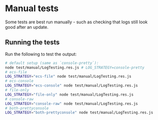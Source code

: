# Manual tests

Some tests are best run manually - such as checking that logs still look good after an update.

## Running the tests

Run the following to test the output:

```bash
# default setup (same as `console-pretty`):
node test/manual/LogTesting.res.js # LOG_STRATEGY=console-pretty
# ecs-file
LOG_STRATEGY="ecs-file" node test/manual/LogTesting.res.js
# ecs-console
LOG_STRATEGY="ecs-console" node test/manual/LogTesting.res.js
# file-only
LOG_STRATEGY="file-only" node test/manual/LogTesting.res.js
# console-raw
LOG_STRATEGY="console-raw" node test/manual/LogTesting.res.js
# both-prettyconsole
LOG_STRATEGY="both-prettyconsole" node test/manual/LogTesting.res.js
```
